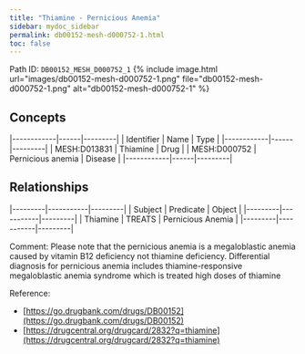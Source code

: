 ```yaml
---
title: "Thiamine - Pernicious Anemia"
sidebar: mydoc_sidebar
permalink: db00152-mesh-d000752-1.html
toc: false 
---
```



Path ID: `DB00152_MESH_D000752_1`
{% include image.html url="images/db00152-mesh-d000752-1.png" file="db00152-mesh-d000752-1.png" alt="db00152-mesh-d000752-1" %}

## Concepts

|------------|------|---------|
| Identifier | Name | Type    |
|------------|------|---------|
| MESH:D013831 | Thiamine | Drug |
| MESH:D000752 | Pernicious anemia | Disease |
|------------|------|---------|

## Relationships

|---------|-----------|---------|
| Subject | Predicate | Object  |
|---------|-----------|---------|
| Thiamine | TREATS | Pernicious Anemia |
|---------|-----------|---------|

Comment: Please note that the pernicious anemia is a megaloblastic anemia caused by vitamin B12 deficiency not thiamine deficiency. Differential diagnosis for pernicious anemia includes thiamine-responsive megaloblastic anemia syndrome which is treated high doses of thiamine

Reference: 
  - [https://go.drugbank.com/drugs/DB00152](https://go.drugbank.com/drugs/DB00152)
  - [https://drugcentral.org/drugcard/2832?q=thiamine](https://drugcentral.org/drugcard/2832?q=thiamine)
